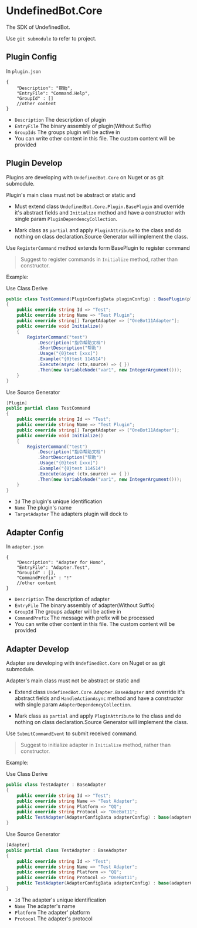 ﻿# UndefinedBot.Core

The SDK of UndefinedBot.

Use `git submodule` to refer to project.

## Plugin Config

In `plugin.json`

```json5
{
    "Description": "帮助",
    "EntryFile": "Command.Help",
    "GroupId" : []
    //other content
}
```

- `Description` The description of plugin
- `EntryFile` The binary assembly of plugin(Without Suffix)
- `GroupIds` The groups plugin will be active in
- You can write other content in this file. The custom content will be provided

## Plugin Develop

Plugins are developing with `UndefinedBot.Core` on Nuget or as git submodule.

Plugin's main class must not be abstract or static and

- Must extend class `UndefinedBot.Core.Plugin.BasePlugin` and
  override it's abstract fields and `Initialize` method and have a constructor with single param `PluginDependencyCollection`.

- Mark class as `partial` and apply `PluginAttribute` to the class and do nothing on class declaration.Source Generator will implement the class.

Use `RegisterCommand` method extends form BasePlugin to register command

> Suggest to register commands in `Initialize` method, rather than constructor.

Example:

Use Class Derive

```csharp
public class TestCommand(PluginConfigData pluginConfig) : BasePlugin(pluginConfig)
{
    public override string Id => "Test";
    public override string Name => "Test Plugin";
    public override string[] TargetAdapter => ["OneBot11Adapter"];
    public override void Initialize()
    {
        RegisterCommand("test")
            .Description("指令帮助文档")
            .ShortDescription("帮助")
            .Usage("{0}test [xxx]")
            .Example("{0}test 114514")
            .Execute(async (ctx,source) => { })
            .Then(new VariableNode("var1", new IntegerArgument()));
    }
}
```

Use Source Generator

```csharp
[Plugin]
public partial class TestCommand
{
    public override string Id => "Test";
    public override string Name => "Test Plugin";
    public override string[] TargetAdapter => ["OneBot11Adapter"];
    public override void Initialize()
    {
        RegisterCommand("test")
            .Description("指令帮助文档")
            .ShortDescription("帮助")
            .Usage("{0}test [xxx]")
            .Example("{0}test 114514")
            .Execute(async (ctx,source) => { })
            .Then(new VariableNode("var1", new IntegerArgument()));
    }
}
```

- `Id` The plugin's unique identification
- `Name` The plugin's name
- `TargetAdapter` The adapters plugin will dock to

## Adapter Config

In `adapter.json`

```json5
{
    "Description": "Adapter for Homo",
    "EntryFile": "Adapter.Test",
    "GroupId" : [],
    "CommandPrefix" : "!"
    //other content
}
```

- `Description` The description of adapter
- `EntryFile` The binary assembly of adapter(Without Suffix)
- `GroupId` The groups adapter will be active in
- `CommandPrefix` The message with prefix will be processed
- You can write other content in this file. The custom content will be provided

## Adapter Develop

Adapter are developing with `UndefinedBot.Core` on Nuget or as git submodule.

Adapter's main class must not be abstract or static and

- Extend class `UndefinedBot.Core.Adapter.BaseAdapter` and
  override it's abstract fields and `HandleActionAsync` method and have a constructor with single param `AdapterDependencyCollection`.

- Mark class as `partial` and apply `PluginAttribute` to the class and do nothing on class declaration.Source Generator will implement the class.

Use `SubmitCommandEvent` to submit received command.

> Suggest to initialize adapter in `Initialize` method, rather than constructor.


Example:

Use Class Derive

```csharp
public class TestAdapter : BaseAdapter
{
    public override string Id => "Test";
    public override string Name => "Test Adapter";
    public override string Platform => "QQ";
    public override string Protocol => "OneBot11";
    public TestAdapter(AdapterConfigData adapterConfig) : base(adapterConfig)
}
```

Use Source Generator

```csharp
[Adapter]
public partial class TestAdapter : BaseAdapter
{
    public override string Id => "Test";
    public override string Name => "Test Adapter";
    public override string Platform => "QQ";
    public override string Protocol => "OneBot11";
    public TestAdapter(AdapterConfigData adapterConfig) : base(adapterConfig)
}
```

- `Id` The adapter's unique identification
- `Name` The adapter's name
- `Platform` The adapter' platform
- `Protocol` The adapter's protocol

